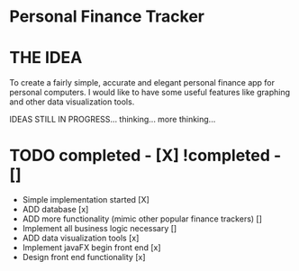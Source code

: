 ﻿# Personal Finance Tracker

# THE IDEA 

To create a fairly simple, accurate and elegant personal finance app for personal computers. I would like to have
some useful features like graphing and other data visualization tools. 

IDEAS STILL IN PROGRESS... thinking... more thinking... 

# TODO      completed - [X] !completed - []
- Simple implementation started [X]
- ADD database [x]
- ADD more functionality (mimic other popular finance trackers) []
- Implement all business logic necessary []
- ADD data visualization tools [x]
- Implement javaFX begin front end [x]
- Design front end functionality [x]





